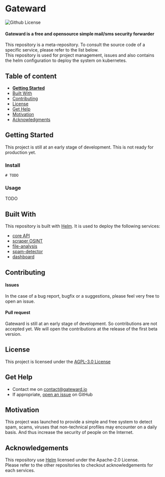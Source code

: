 # Gateward

![Github License](https://img.shields.io/badge/license-AGPL_3.0-green)

#### Gateward is a free and opensource simple mail/sms security forwarder

This repository is a meta-repository. To consult the source code of a specific service, please refer to the list below.   
This repository is used for project management, issues and also contains the helm configuration to deploy the system on kubernetes.

## Table of content

- [**Getting Started**](#getting-started)
- [Built With](#built-with)
- [Contributing](#contributing)
- [License](#license)
- [Get Help](#get-help)
- [Motivation](#motivation)
- [Acknowledgments](#acknowledgements)

## Getting Started

This project is still at an early stage of development. This is not ready for production yet.

### Install
```console
# TODO
```

### Usage
TODO

## Built With

This repository is built with [Helm](https://helm.sh/). It is used to deploy the following services:
- [core API](https://github.com/gateward/api)
- [scraper OSINT](https://github.com/gateward/scraper-osint)
- [file-analysis](https://github.com/gateward/files-analysis)
- [spam-detector](https://github.com/gateward/spam-detector)
- [dashboard](https://github.com/gateward/dashboard)

## Contributing

#### Issues
In the case of a bug report, bugfix or a suggestions, please feel very free to open an issue.

#### Pull request
Gateward is still at an early stage of development. So contributions are not accepted yet. We will open the contributions at the release of the first beta version.

## License

This project is licensed under the [AGPL-3.0 License](https://github.com/gateward/gateward/blob/master/LICENSE)

## Get Help
- Contact me on contact@gateward.io
- If appropriate, [open an issue](https://github.com/gateward/gateward/issues) on GitHub

## Motivation
This project was launched to provide a simple and free system to detect spam, scams, viruses that non-technical profiles may encounter on a daily basis. And thus increase the security of people on the Internet.

## Acknowledgements
This repository use [Helm](https://github.com/helm/helm) licensed under the Apache-2.0 License.  
Please refer to the other repositories to checkout acknowledgements for each services. 

